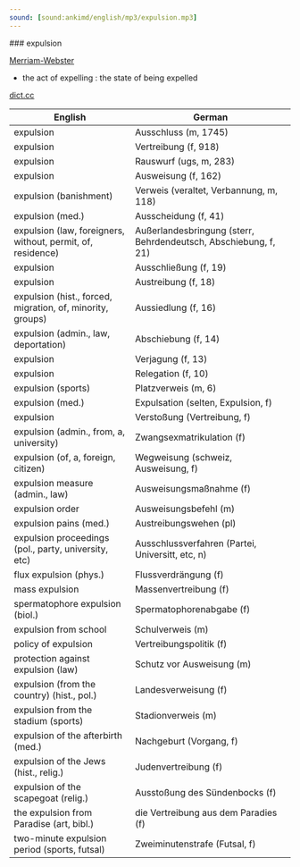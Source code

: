 ```yaml
---
sound: [sound:ankimd/english/mp3/expulsion.mp3]
---
```


\### expulsion

[Merriam-Webster](https://www.merriam-webster.com/dictionary/expulsion)

- the act of expelling : the state of being expelled

[dict.cc](https://www.dict.cc/expulsion)

| English        | German       |
| -------------- | ------------ |
| expulsion | Ausschluss (m, 1745) |
| expulsion | Vertreibung (f, 918) |
| expulsion | Rauswurf (ugs, m, 283) |
| expulsion | Ausweisung (f, 162) |
| expulsion (banishment) | Verweis (veraltet, Verbannung, m, 118) |
| expulsion (med.) | Ausscheidung (f, 41) |
| expulsion (law, foreigners, without, permit, of, residence) | Außerlandesbringung (sterr, Behrdendeutsch, Abschiebung, f, 21) |
| expulsion | Ausschließung (f, 19) |
| expulsion | Austreibung (f, 18) |
| expulsion (hist., forced, migration, of, minority, groups) | Aussiedlung (f, 16) |
| expulsion (admin., law, deportation) | Abschiebung (f, 14) |
| expulsion | Verjagung (f, 13) |
| expulsion | Relegation (f, 10) |
| expulsion (sports) | Platzverweis (m, 6) |
| expulsion (med.) | Expulsation (selten, Expulsion, f) |
| expulsion | Verstoßung (Vertreibung, f) |
| expulsion (admin., from, a, university) | Zwangsexmatrikulation (f) |
| expulsion (of, a, foreign, citizen) | Wegweisung (schweiz, Ausweisung, f) |
| expulsion measure (admin., law) | Ausweisungsmaßnahme (f) |
| expulsion order | Ausweisungsbefehl (m) |
| expulsion pains (med.) | Austreibungswehen (pl) |
| expulsion proceedings (pol., party, university, etc) | Ausschlussverfahren (Partei, Universitt, etc, n) |
| flux expulsion (phys.) | Flussverdrängung (f) |
| mass expulsion | Massenvertreibung (f) |
| spermatophore expulsion (biol.) | Spermatophorenabgabe (f) |
| expulsion from school | Schulverweis (m) |
| policy of expulsion | Vertreibungspolitik (f) |
| protection against expulsion (law) | Schutz vor Ausweisung (m) |
| expulsion (from the country) (hist., pol.) | Landesverweisung (f) |
| expulsion from the stadium (sports) | Stadionverweis (m) |
| expulsion of the afterbirth (med.) | Nachgeburt (Vorgang, f) |
| expulsion of the Jews (hist., relig.) | Judenvertreibung (f) |
| expulsion of the scapegoat (relig.) | Ausstoßung des Sündenbocks (f) |
| the expulsion from Paradise (art, bibl.) | die Vertreibung aus dem Paradies (f) |
| two-minute expulsion period (sports, futsal) | Zweiminutenstrafe (Futsal, f) |
